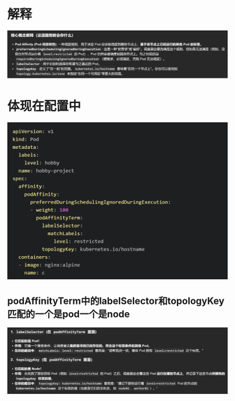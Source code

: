 # 解释
![alt text](README_Images/1-pod的亲和性/image.png)
# 体现在配置中
![alt text](README_Images/1-pod的亲和性/image-1.png)
## podAffinityTerm中的labelSelector和topologyKey匹配的一个是pod一个是node
![alt text](README_Images/1-pod的亲和性/image-2.png)